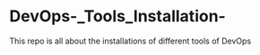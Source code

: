 # DevOps-_Tools_Installation-
This repo is all about the installations of different tools of DevOps

